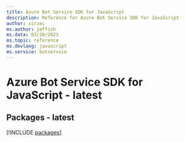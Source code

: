 ```yaml
---
title: Azure Bot Service SDK for JavaScript
description: Reference for Azure Bot Service SDK for JavaScript
author: xirzec
ms.author: jeffish
ms.data: 03/20/2023
ms.topic: reference
ms.devlang: javascript
ms.service: botservice
---
```

# Azure Bot Service SDK for JavaScript - latest
## Packages - latest
[!INCLUDE [packages](bot-service-index.md)]